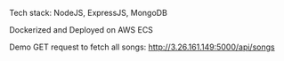 Tech stack: NodeJS, ExpressJS, MongoDB

Dockerized and Deployed on AWS ECS

Demo GET request to fetch all songs: http://3.26.161.149:5000/api/songs
